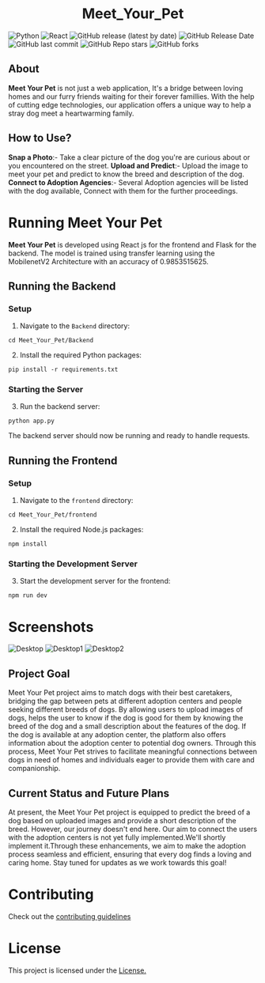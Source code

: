 <div align="center">
  
# Meet_Your_Pet
</div>

![Python](https://img.shields.io/badge/python-v3.10%2B-blue)
![React](https://img.shields.io/badge/react-v18.2.66-blue)
![GitHub release (latest by date)](https://img.shields.io/github/v/release/Dheerajjha451/Meet_Your_Pet)
![GitHub Release Date](https://img.shields.io/github/release-date/Dheerajjha451/Meet_Your_Pet?logo=github)
![GitHub last commit](https://img.shields.io/github/last-commit/Dheerajjha451/Meet_Your_Pet?logo=github)
![GitHub Repo stars](https://img.shields.io/github/stars/Dheerajjha451/Meet_Your_Pet?style=social)
![GitHub forks](https://img.shields.io/github/forks/Dheerajjha451/Meet_Your_Pet?style=social)

## About

**Meet Your Pet** is not just a web application, It's a bridge between loving homes and our furry friends waiting for their forever famillies. With the help of cutting edge technologies, our application offers a unique way to help a stray dog meet a heartwarming family.

## How to Use?

**Snap a Photo**:- Take a clear picture of the dog you're are curious about or you encountered on the street.
**Upload and Predict**:- Upload the image to meet your pet and predict to know the breed and description of the dog.
**Connect to Adoption Agencies**:- Several Adoption agencies will be listed with the dog available, Connect with them for the further proceedings.

# Running Meet Your Pet

**Meet Your Pet** is developed using React js for the frontend and Flask for the backend.
The model is trained using transfer learning using the MobilenetV2 Architecture with an accuracy of 0.9853515625.

## Running the Backend

### Setup

1. Navigate to the `Backend` directory:

```
cd Meet_Your_Pet/Backend
```

2. Install the required Python packages:

```
pip install -r requirements.txt
```

### Starting the Server

3. Run the backend server:

```
python app.py
```

The backend server should now be running and ready to handle requests.

## Running the Frontend

### Setup

1. Navigate to the `frontend` directory:

```
cd Meet_Your_Pet/frontend
```

2. Install the required Node.js packages:

```
npm install
```

### Starting the Development Server

3. Start the development server for the frontend:

```
npm run dev
```

# Screenshots

![Desktop](https://github.com/Dheerajjha451/Meet_Your_Pet/assets/106474979/22c4a889-88ec-409f-bd99-6c1e260ff141)
![Desktop1](https://github.com/Dheerajjha451/Meet_Your_Pet/assets/106474979/528605fe-cabc-4a4e-a705-108d2d307496)
![Desktop2](https://github.com/Dheerajjha451/Meet_Your_Pet/assets/106474979/5a6fa828-cc75-427b-b545-9b6b30a69a06)

## Project Goal

Meet Your Pet project aims to match dogs with their best caretakers, bridging the gap between pets at different adoption centers and people seeking different breeds of dogs. By allowing users to upload images of dogs, helps the user to know if the dog is good for them by knowing the breed of the dog and a small description about the features of the dog. If the dog is available at any adoption center, the platform also offers information about the adoption center to potential dog owners. Through this process, Meet Your Pet strives to facilitate meaningful connections between dogs in need of homes and individuals eager to provide them with care and companionship.

## Current Status and Future Plans

At present, the Meet Your Pet project is equipped to predict the breed of a dog based on uploaded images and provide a short description of the breed. However, our journey doesn't end here. Our aim to connect the users with the adoption centers is not yet fully implemented.We'll shortly implement it.Through these enhancements, we aim to make the adoption process seamless and efficient, ensuring that every dog finds a loving and caring home. Stay tuned for updates as we work towards this goal!

# Contributing

Check out the [contributing guidelines](https://github.com/Dheerajjha451/Meet_Your_Pet/blob/main/CONTRIBUTING.md)

# License

This project is licensed under the [License.](https://github.com/Dheerajjha451/Meet_Your_Pet/blob/main/LICENSE)
